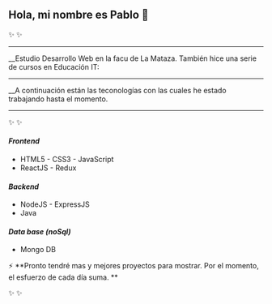 ## Hola, mi nombre es Pablo 👋
✨   ✨ 

****

__Estudio Desarrollo Web en la facu de La Mataza. También hice una serie de cursos en Educación IT: 
****
__A continuación están las teconologías con las cuales he estado trabajando hasta el momento.
****

✨   ✨ 

#### *Frontend*

- HTML5 - CSS3 - JavaScript 
- ReactJS - Redux
#### *Backend*

- NodeJS - ExpressJS
- Java
#### *Data base _(noSql)_*

- Mongo DB

⚡ **Pronto tendré mas y mejores proyectos para mostrar. Por el momento, el esfuerzo de cada día suma.  **

✨   ✨ 

